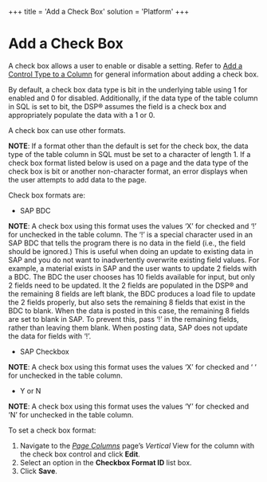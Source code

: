 +++
title = 'Add a Check Box'
solution = 'Platform'
+++

# Add a Check Box

A check box allows a user to enable or disable a setting. Refer to [Add
a Control Type to a
Column](Add%20a%20Control%20Type%20to%20a%20Column.htm) for general
information about adding a check box.

By default, a check box data type is bit in the underlying table using 1
for enabled and 0 for disabled. Additionally, if the data type of the
table column in SQL is set to bit, the DSP® assumes the field is a check
box and appropriately populate the data with a 1 or 0.

A check box can use other formats.

**NOTE**: If a format other than the default is set for the check box,
the data type of the table column in SQL must be set to a character of
length 1. If a check box format listed below is used on a page and the
data type of the check box is bit or another non-character format, an
error displays when the user attempts to add data to the page.

Check box formats are:

  - SAP BDC

**NOTE**: A check box using this format uses the values ‘X’ for checked
and ‘\!’ for unchecked in the table column. The ‘\!’ is a special
character used in an SAP BDC that tells the program there is no data in
the field (i.e., the field should be ignored.) This is useful when doing
an update to existing data in SAP and you do not want to inadvertently
overwrite existing field values. For example, a material exists in SAP
and the user wants to update 2 fields with a BDC. The BDC the user
chooses has 10 fields available for input, but only 2 fields need to be
updated. It the 2 fields are populated in the DSP® and the remaining 8
fields are left blank, the BDC produces a load file to update the 2
fields properly, but also sets the remaining 8 fields that exist in the
BDC to blank. When the data is posted in this case, the remaining 8
fields are set to blank in SAP. To prevent this, pass ‘\!’ in the
remaining fields, rather than leaving them blank. When posting data, SAP
does not update the data for fields with ‘\!’.

  - SAP Checkbox

**NOTE**: A check box using this format uses the values ‘X’ for checked
and ‘ ‘ for unchecked in the table column.

  - Y or N

**NOTE**: A check box using this format uses the values ‘Y’ for checked
and ‘N’ for unchecked in the table column.

To set a check box format:

1.  Navigate to the *[Page
    Columns](../Sys_Admin/Page_Desc/Page_Columns_H.htm)* page’s
    *Vertical* View for the column with the check box control and click
    **Edit**.
2.  Select an option in the **Checkbox Format ID** list box.
3.  Click **Save**.
